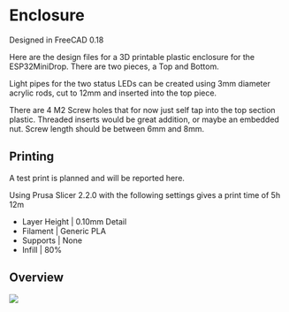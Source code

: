 # Enclosure

Designed in FreeCAD 0.18

Here are the design files for a 3D printable plastic enclosure for the ESP32MiniDrop. There are two pieces, a Top and Bottom. 

Light pipes for the two status LEDs can be created using 3mm diameter acrylic rods, cut to 12mm and inserted into the top piece.

There are 4 M2 Screw holes that for now just self tap into the top section plastic. Threaded inserts would be great addition, or maybe an embedded nut. Screw length should be between 6mm and 8mm.

## Printing
A test print is planned and will be reported here. 

Using Prusa Slicer 2.2.0 with the following settings gives a print time of 5h 12m
- Layer Height | 0.10mm Detail 
- Filament     | Generic PLA   
- Supports     | None          
- Infill       | 80%           

## Overview
[![](https://github.com/csmccowa/ESP32MiniDrop/raw/master/Enclosure%20Files/Images/ESPMiniDrop_Enclosure_Overview.png)]()
